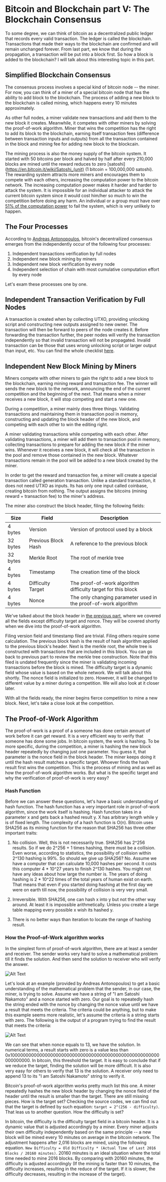 # Bitcoin and Blockchain part V: The Blockchain Consensus

To some degree, we can think of bitcoin as a decentralized public ledger that records every valid transaction. The ledger is called the blockchain. Transactions that made their ways to the blockchain are confirmed and will remain unchanged forever. From last part, we know that during the propagation, a transaction will be put into a block first. So how a block is added to the blockchain? I will talk about this interesting topic in this part.

## Simplified Blockchain Consensus

The consensus process involves a special kind of bitcoin node -- the miner. For now, you can think of a miner of a special bitcoin node that has the ability to add block to the blockchain. The process of adding a new block to the blockchain is called mining, which happens every 10 minutes approximately. 

As other full nodes, a miner validate new transactions and add them to the new block it creates. Meanwhile, it competes with other miners by solving the proof-of-work algorithm. Miner that wins the competition has the right to add its block to the blockchain, earning itself transaction fees (difference between transaction inputs and outputs) from all the transaction contained in the block and mining fee for adding new block to the blockcain. 

The mining process is also the money supply of the bitcoin system. It started with 50 bitcoins per block and halved by half after every 210,000 blocks are mined until the reward reduces to zero [satoshi](https://en.bitcoin.it/wiki/Satoshi_(unit) (1 bitcoin = 100,000,000 satoshi). The rewarding system attracts more miners and encourages them to compete with each others, increasing the computation power to the bitcoin network. The increasing computation power makes it harder and harder to attack the system. It is impossible for an individual attacker to attack the current bitcoin system since it would cost him/her so much to win the competition before doing any harm. An individual or a group must have over [51% of the computation power](http://bitcoin.stackexchange.com/questions/658/what-can-an-attacker-with-51-of-hash-power-do) to fail the system, which is very unlikely to happen.

## The Four Processes
According to [Andreas Antonopoulos](https://antonopoulos.com/), bitcoin's decentrailized consensus emerges from the independently occur of the following four processes: 

1. Independent transactions verification by full nodes
2. Independent new block mining by miners
3. Independent new block verification by every node
4. Independent selection of chain with most cumulative computation effort by every node

Let's exam these processes one by one. 

## Independent Transaction Verification by Full Nodes

A transaction is created when by collecting UTXO, providing unlocking script and constructing new outputs assigned to new owner. The transaction will then be forward to peers of the node creates it. Before forwarding the transaction further, the peer nodes will verify the transaction independently so that invalid transaction will not be propagated. Invalid transaction can be those that uses wrong unlocking script or larger output than input, etc. You can find the whole checklist [here](https://en.bitcoin.it/wiki/Protocol_rules#.22tx.22_messages). 

## Independent New Block Mining by Miners

Miners compete with other miners to gain the right to add a new block to the blockchain, earning mining reward and transaction fee. The winner will sends the new block to the network, announcing the end of the current competition and the beginning of the next. That means when a miner receives a new block, it will stop competing and start a new one. 

During a competition, a miner mainly does three things. Validating transactions and maintaining them in transaction pool in memory, constructing and updating the block header of the new block, and competing with each other to win the editing right. 

A miner validating transactions while competing with each other. After validating transactions, a miner will add them to transaction pool in memory, collecting transactions to prepare for adding the new block if the miner wins. Whenever it receives a new block, it will check all the transaction in the pool and remove those contained in the new block. Whatever transactions remain in the pool will be added to a new block created by the miner. 

In order to get the reward and transaction fee, a miner will create a special transaction called generation transaction. Unlike a standard transaction, it does not need UTXO as inputs. Its has only one input called coinbase, creating bitcoin from nothing. The output assigns the bitcoins (mining reward + transaction fee) to the miner's address. 

The miner also construct the block header, filing the following fields:

Size | Field | Description
---- | ----- | -----------
4 bytes | Version | Version of protocol used by a block
32 bytes | Previous Block Hash | A reference to the previous block
32 bytes | Merkle Root | The root of merkle tree
4 bytes | Timestamp | The creation time of the block
4 bytes | Difficulty Target | The proof-of-work algorithm difficulty target for this block
4 bytes | Nonce | The only changing parameter used in the proof-of-work algorithm

We've talked about the block header in [the previous part](/doc/Blockchain.md ), where we covered all the fields except difficulty target and nonce. They will be covered shortly when we dive into the proof-of-work algorithm. 

Filing version field and timestamp filed are trivial. Filing others require some calculation. The previous block hash is the result of hash algorithm applied to the previous block's header. Next is the merkle root, the whole tree is constructed with transactions that are included in this block. You can go back to previous part to review the merkle tree construction. Note that this filed is undated frequently since the miner is validating incoming transactions before the block is mined. The difficulty target is a dynamic field whose value is based on the whole network. We will talk about this shortly. The nonce field is initialized to zero. However, it will be changed to different value by a miner during a competition. We will also look at it closer later. 

With all the fields ready, the miner begins fierce competition to mine a new block. Next, let's take a close look at the competition.

## The Proof-of-Work Algorithm

The proof-of-work is a proof of a someone has done certain amount of work before it can get reward. It is a very efficient way to verify that someone has done some jobs. In bitcoin system, the work is hashing. To be more specific, during the competition, a miner is hashing the new block header repeatedly by changing just one parameter. You guess it, that parameter is the nonce field in the block header. The miner keeps doing it until the hash result matches a specific target. Whoever finds the hash result first wins the competition. This is the process of mining and as well as how the proof-of-work algorithm works. But what is the specific target and why the verification of proof-of-work is very easy?

### Hash Function

Before we can answer these questions, let's have a basic understanding of hash function. The hash function has a very important role in proof-of-work algorithm, since the work itself is hashing. Hash function takes in a parameter x and gets back a hashed result y. X has arbitrary length while y is of fixed length. The complexity of a hash function is O(n). Bitcoin uses SHA256 as its mining function for the reason that SHA256 has three other important traits:

1. No collision. Well, this is not necessarily true. SHA256 has 2^256 results. So if we do 2^256 + 1 times hashing, there must be a collision. Even worse, according to statistics, the possibility of collision within 2^130 hashing is 99%. So should we give up SHA256? No. Assume we have a computer that can calculate 10,000 hashes per second. It costs this computer 4 * 10^27 years to finish 2^130 hashes. You might not have any ideas about how large the number is. The years of doing hashing is 2 * 10^22 times of the total years of human exist on earth. That means that even if you started doing hashing at the first day we were on earth till now, the possibility of collision is very very small.

2. Irreversible. With SHA256, one can hash x into y but not the other way around. At least it is impossible arithmetically. Unless you create a large table mapping every possible x wish its hashed y.

3. There is no better ways than iteration to locate the range of hashing result. 

### How the Proof-of-Work algorithm works

In the simplest form of proof-of-work algorithm, there are at least a sender and receiver. The sender works very hard to solve a mathematical problem till it finds the solution. And then send the solution to receiver who will verify the answer.

![Alt Text](/images/proof-of-work.png)

Let's look at an example (provided by Andreas Antonopoulos) to get a basic understanding of the mathematical problem that the sender, in our case, the miner, is trying to solve. Assume we have a string of "I am Satoshi Nakamoto" and a nonce started with zero. Our goal is to repeatedly hash the string ended with the nonce by changing the nonce value until we have a result that meets the criteria. The criteria could be anything, but to make this example seems more realistic, let's assume the criteria is a string starts with zero. The following is the output of a program trying to find the result that meets the criteria:

![Alt Text](/images/program.png)

We can see that when nonce equals to 13, we have the solution. In numerical terms, a result starts with zero is a value less than 0x1000000000000000000000000000000000000000000000000000000000000000. In bitcoin, this threshold the target. It is easy to conclude that if we reduce the target, finding the solution will be more difficult. It is also very easy for others to verify that 13 is the solution. A receiver only need to append 13 to its "I am Satoshi Nakamoto" string to verify it. 

Bitcoin's proof-of-work algorithm works pretty much list this one. A miner repeatedly hashes the new block header by changing the nonce field of the header until the result is smaller than the target. There are still missing pieces. How is the target set? Checking the source codes, we can find out that the target is defined by such equation: `target = 2^(256 - difficulty)`. That leas us to another question. How the difficulty is set? 

In bitcoin, the difficulty is the difficulty target field in a bitcoin header. It is a dynamic value that is adjusted accordingly by a miner. Every miner adjusts their own difficulty independently based on the same principle -- a new block will be mined every 10 minutes on average in the bitcoin network. The adjustment happens after 2,016 blocks are mined, using the following equation. `New Difficulty = Old Difficulty * (Actual Time of Last 2016 Blocks / 20160 minutes)`. 20160 minutes is an ideal situation where the total time needed to mine 2016 blocks. By comparing with 20160 minutes, the difficulty is adjusted accordingly (If the mining is faster than 10 minutes, the difficulty increases, resulting in the reduce of the target. If it is slower, the difficulty decreases, resulting in the increase of the target). 
